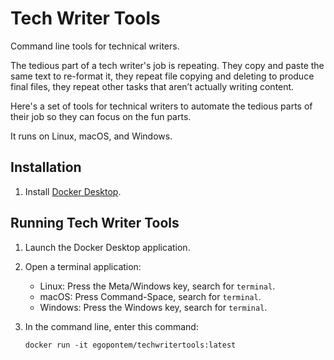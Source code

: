 # Tech Writer Tools

Command line tools for technical writers.

The tedious part of a tech writer's job is repeating. They copy and
paste the same text to re-format it, they repeat file copying and
deleting to produce final files, they repeat other tasks that aren’t
actually writing content.

Here's a set of tools for technical writers to automate the tedious
parts of their job so they can focus on the fun parts.

It runs on Linux, macOS, and Windows.

## Installation

1. Install [Docker Desktop](https://docs.docker.com/engine/install/).

## Running Tech Writer Tools

1. Launch the Docker Desktop application.

2. Open a terminal application:

   * Linux: Press the Meta/Windows key, search for `terminal`.
   * macOS: Press Command-Space, search for `terminal`.
   * Windows: Press the Windows key, search for `terminal`.

3. In the command line, enter this command:

   ```
   docker run -it egopontem/techwritertools:latest
   ```
